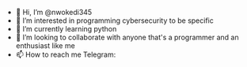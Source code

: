 - 👋 Hi, I’m @nwokedi345
- 👀 I’m interested in programming cybersecurity to be specific 
- 🌱 I’m currently learning python 
- 💞️ I’m looking to collaborate with anyone that's a programmer and an enthusiast like me
- 📫 How to reach me Telegram: 

<!---
nwokedi345/nwokedi345 is a ✨ special ✨ repository because its `README.md` (this file) appears on your GitHub profile.
You can click the Preview link to take a look at your changes.
--->
